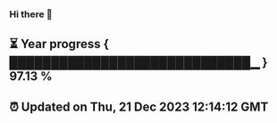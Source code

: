 ### Hi there 👋
⏳ Year progress { █████████████████████████████▁ } 97.13 %
---
⏰ Updated on Thu, 21 Dec 2023 12:14:12 GMT
---
